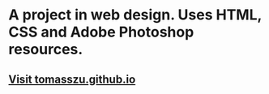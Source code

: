 <h1> A project in web design. Uses HTML, CSS and Adobe Photoshop resources. </h1>
<h2> 
 <a href="https://tomasszu.github.io">Visit tomasszu.github.io</a> 
</h2>
